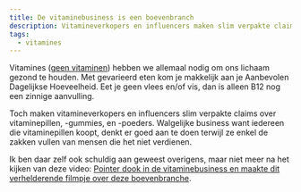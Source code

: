 ```yaml
---
title: De vitaminebusiness is een boevenbranch
description: Vitamineverkopers en influencers maken slim verpakte claims over vitaminepillen, -gummies, en -poeders, maar spreken ze de waarheid?
tags:
  - vitamines
---
```


Vitamines ([geen vitaminen](https://www.dbnl.org/tekst/_taa014198001_01/_taa014198001_01_0015.php)) hebben we allemaal nodig om ons lichaam gezond te houden. Met gevarieerd eten kom je makkelijk aan je Aanbevolen Dagelijkse Hoeveelheid. Eet je geen vlees en/of vis, dan is alleen B12 nog een zinnige aanvulling.

Toch maken vitamineverkopers en influencers slim verpakte claims over vitaminepillen, -gummies, en -poeders. Walgelijke business want iedereen die vitaminepillen koopt, denkt er goed aan te doen terwijl ze enkel de zakken vullen van mensen die het niet verdienen.

Ik ben daar zelf ook schuldig aan geweest overigens, maar niet meer na het kijken van deze video: [Pointer dook in de vitaminebusiness en maakte dit verhelderende filmpje over deze boevenbranche](https://youtu.be/zmGtbJ9k2Go).
